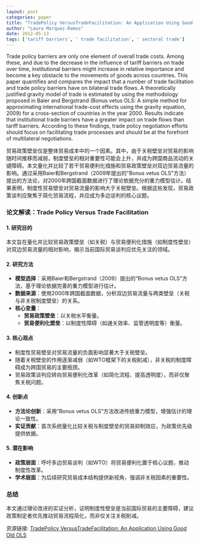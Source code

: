 ```yaml
---
layout: post
categories: paper
title: "TradePolicy VersusTradeFacilitation: An Application Using Good Old OLS"
author: "Laura Marquez-Ramos"
date: 2012-05-13
tags: ['tariff barriers', ' trade facilitation', ' sectoral trade']
---
```


Trade policy barriers are only one element of overall trade costs. Among these, and due to the decrease in the influence of tariff barriers on trade over time, institutional barriers might increase in relative importance and become a key obstacle to the movements of goods across countries. This paper quantifies and compares the impact that a number of trade facilitation and trade policy barriers have on bilateral trade flows. A theoretically justified gravity model of trade is estimated by using the methodology proposed in Baier and Bergstrand (Bonus vetus OLS: A simple method for approximating international trade-cost effects using the gravity equation, 2009) for a cross-section of countries in the year 2000. Results indicate that institutional trade barriers have a greater impact on trade flows than tariff barriers. According to these findings, trade policy negotiation efforts should focus on facilitating trade processes and should be at the forefront of multilateral negotiations.

贸易政策壁垒仅是整体贸易成本中的一个因素。其中，由于关税壁垒对贸易的影响随时间推移而减弱，制度壁垒的相对重要性可能会上升，并成为跨国商品流动的关键障碍。本文量化并比较了若干贸易便利化措施和贸易政策壁垒对双边贸易流量的影响。通过采用Baier和Bergstrand（2009年提出的"Bonus vetus OLS"方法）提出的方法论，对2000年跨国截面数据进行了理论依据充分的重力模型估计。结果表明，制度性贸易壁垒对贸易流量的影响大于关税壁垒。根据这些发现，贸易政策谈判应聚焦于简化贸易流程，并应成为多边谈判的核心议题。

### **论文解读：Trade Policy Versus Trade Facilitation**  

#### **1. 研究目的**  
本文旨在量化并比较贸易政策壁垒（如关税）与贸易便利化措施（如制度性壁垒）对双边贸易流量的相对影响，揭示当前国际贸易谈判应优先关注的领域。  

#### **2. 研究方法**  
- **模型选择**：采用Baier和Bergstrand（2009）提出的“Bonus vetus OLS”方法，基于理论依据完善的重力模型进行估计。  
- **数据来源**：使用2000年跨国截面数据，分析双边贸易流量与两类壁垒（关税与非关税制度壁垒）的关系。  
- **核心变量**：  
  - **贸易政策壁垒**：以关税水平衡量。  
  - **贸易便利化壁垒**：以制度性障碍（如通关效率、监管透明度等）衡量。  

#### **3. 核心观点**  
- 制度性贸易壁垒对贸易流量的负面影响显著大于关税壁垒。  
- 随着关税壁垒的作用逐渐减弱（如WTO框架下的关税削减），非关税的制度障碍成为跨国贸易的主要瓶颈。  
- 贸易政策谈判应转向贸易便利化改革（如简化流程、提高透明度），而非仅聚焦关税问题。  

#### **4. 创新点**  
- **方法论创新**：采用“Bonus vetus OLS”方法改进传统重力模型，增强估计的理论一致性。  
- **实证贡献**：首次系统量化比较关税与制度壁垒的贸易抑制效应，为政策优先级提供依据。  

#### **5. 潜在影响**  
- **政策层面**：呼吁多边贸易谈判（如WTO）将贸易便利化置于核心议题，推动制度性改革。  
- **学术层面**：为后续研究贸易成本结构提供新视角，强调非关税因素的重要性。  

### **总结**  
本文通过理论改进的实证分析，证明制度性壁垒是当前国际贸易的主要障碍，建议政策制定者优先推动贸易流程简化，而非仅关注关税削减。

资源链接: [TradePolicy VersusTradeFacilitation: An Application Using Good Old OLS](https://papers.ssrn.com/sol3/papers.cfm?abstract_id=2056942)
